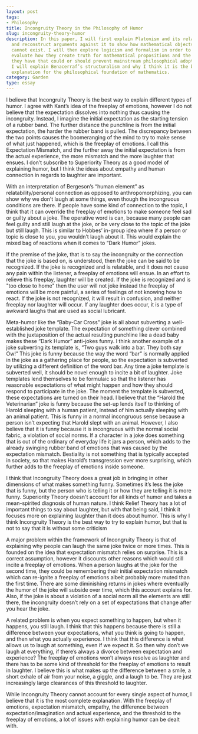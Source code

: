 ```yaml
---
layout: post
tags:
- Philosophy
title: Incongruity Theory in the Philosophy of Humor
slug: incongruity-theory-humor
description: In this paper, I will first explain Platonism and its relation to mathematics
  and reconstruct arguments against it to show how mathematical objects ultimately
  cannot exist. I will then explore logicism and formalism in order to critically
  evaluate how they create truth for mathematical propositions and the problems that
  they have that could or should prevent mainstream philosophical adoption. Finally,
  I will explain Benacerraf’s structuralism and why I think it is the best Anti-Platonist
  explanation for the philosophical foundation of mathematics.
category: Garden
type: essay
---
```


I believe that Incongruity Theory is the best way to explain different types of humor. I agree with Kant’s idea of the freeplay of emotions, however I do not believe that the expectation dissolves into nothing thus causing the incongruity. Instead, I imagine the initial expectation as the starting tension of a rubber band. The further distance the punchline is from the initial expectation, the harder the rubber band is pulled. The discrepancy between the two points causes the boomeranging of the mind to try to make sense of what just happened, which is the freeplay of emotions. I call this Expectation Mismatch, and the further away the initial expectation is from the actual experience, the more mismatch and the more laughter that ensues. I don’t subscribe to Superiority Theory as a good model of explaining humor, but I think the ideas about empathy and human connection in regards to laughter are important.

With an interpretation of Bergeson’s “human element” as relatability/personal connection as opposed to anthropomorphizing, you can show why we don’t laugh at some things, even though the incongruous conditions are there. If people have some kind of connection to the topic, I think that it can override the freeplay of emotions to make someone feel sad or guilty about a joke. The operative word is can, because many people can feel guilty and still laugh at the joke, or be very close to the topic of the joke but still laugh. This is similar to Hobbes’ in-group idea where if a person or topic is close to you, you wouldn’t laugh about it. This would explain the mixed bag of reactions when it comes to “Dark Humor” jokes.

If the premise of the joke, that is to say the incongruity or the connection that the joke is based on, is understood, then the joke can be said to be recognized. If the joke is recognized and is relatable, and it does not cause any pain within the listener, a freeplay of emotions will ensue. In an effort to relieve this freeplay, laughter will be created. If the joke is recognized and is "too close to home" then the user will not joke instead the freeplay of emotions will be more painful, a series of feelings of not knowing how to react. If the joke is not recognized, it will result in confusion, and neither freeplay nor laughter will occur. If any laughter does occur, it is a type of awkward laughs that are used as social lubricant.

Meta-humor like the “Baby-Car Cross” joke is all about subverting a well-established joke template. The expectation of something clever combined with the juxtaposition of the actual resulting punchline like a dead baby makes these “Dark Humor” anti-jokes funny. I think another example of a joke subverting its template is, “Two guys walk into a bar. They both say Ow!” This joke is funny because the way the word “bar” is normally applied in the joke as a gathering place for people, so the expectation is subverted by utilizing a different definition of the word bar. Any time a joke template is subverted well, it should be novel enough to incite a bit of laughter. Joke templates lend themselves to be formulaic so that the listener has reasonable expectations of what might happen and how they should respond to participate in the joke. The moment the template is subverted, these expectations are turned on their head.
I believe that the “Harold the Veterinarian” joke is funny because the set-up lends itself to thinking of Harold sleeping with a human patient, instead of him actually sleeping with an animal patient. This is funny in a normal incongruous sense because a person isn’t expecting that Harold slept with an animal. However, I also believe that it is funny because it is incongruous with the normal social fabric, a violation of social norms. If a character in a joke does something that is out of the ordinary of everyday life it jars a person, which adds to the already swinging rubber band of emotions that was caused by the expectation mismatch. Bestiality is not something that is typically accepted in society, so that makes Harold’s transgression ever more surprising, which further adds to the freeplay of emotions inside someone.

I think that Incongruity Theory does a great job in bringing in other dimensions of what makes something funny. Sometimes it’s less the joke that is funny, but the person who is telling it or how they are telling it is more funny. Superiority Theory doesn't account for all kinds of humor and takes a mean-spirited diagnosis of human nature. I think Relief Theory has a lot of important things to say about laughter, but with that being said, I think it focuses more on explaining laughter than it does about humor. This is why I think Incongruity Theory is the best way to try to explain humor, but that is not to say that it is without some criticism

A major problem within the framework of Incongruity Theory is that of explaining why people can laugh the same joke twice or more times. This is founded on the idea that expectation mismatch relies on surprise. This is a correct assumption, however it discounts other reasons which would still incite a freeplay of emotions. When a person laughs at the joke for the second time, they could be remembering their initial expectation mismatch which can re-ignite a freeplay of emotions albeit probably more muted than the first time. There are some diminishing returns in jokes where eventually the humor of the joke will subside over time, which this account explains for. Also, if the joke is about a violation of a social norm all the elements are still there, the incongruity doesn’t rely on a set of expectations that change after you hear the joke. 

A related problem is when you expect something to happen, but when it happens, you still laugh. I think that this happens because there is still a difference between your expectations, what you think is going to happen, and then what you actually experience. I think that this difference is what allows us to laugh at something, even if we expect it. So then why don’t we laugh at everything, if there’s always a divorce between expectation and experience? The freeplay of emotions won’t always resolve as laughter and there has to be some kind of threshold for the freeplay of emotions to result in laughter. I believe this is what makes up the difference between a smile, a short exhale of air from your noise, a giggle, and a laugh to be. They are just increasingly large clearances of this threshold to laughter.

While Incongruity Theory cannot account for every single aspect of humor, I believe that it is the most complete explanation. With the freeplay of emotions, expectation mismatch, empathy, the difference between expectation/imagination and actual experience, and the threshold to the freeplay of emotions, a lot of issues with explaining humor can be dealt with.